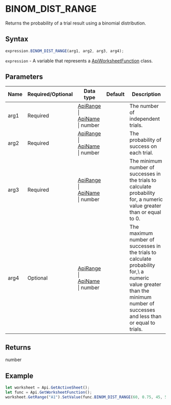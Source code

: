 # BINOM_DIST_RANGE

Returns the probability of a trial result using a binomial distribution.

## Syntax

```javascript
expression.BINOM_DIST_RANGE(arg1, arg2, arg3, arg4);
```

`expression` - A variable that represents a [ApiWorksheetFunction](../ApiWorksheetFunction.md) class.

## Parameters

| **Name** | **Required/Optional** | **Data type** | **Default** | **Description** |
| ------------- | ------------- | ------------- | ------------- | ------------- |
| arg1 | Required | [ApiRange](../../ApiRange/ApiRange.md) \| [ApiName](../../ApiName/ApiName.md) \| number |  | The number of independent trials. |
| arg2 | Required | [ApiRange](../../ApiRange/ApiRange.md) \| [ApiName](../../ApiName/ApiName.md) \| number |  | The probability of success on each trial. |
| arg3 | Required | [ApiRange](../../ApiRange/ApiRange.md) \| [ApiName](../../ApiName/ApiName.md) \| number |  | The minimum number of successes in the trials to calculate probability for, a numeric value greater than or equal to 0. |
| arg4 | Optional | [ApiRange](../../ApiRange/ApiRange.md) \| [ApiName](../../ApiName/ApiName.md) \| number |  | The maximum number of successes in the trials to calculate probability for,\ a numeric value greater than the minimum number of successes and less than or equal to trials. |

## Returns

number

## Example



```javascript editor-xlsx
let worksheet = Api.GetActiveSheet();
let func = Api.GetWorksheetFunction();
worksheet.GetRange("A1").SetValue(func.BINOM_DIST_RANGE(60, 0.75, 45, 50));
```
